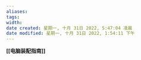 ```yaml
---
aliases: 
tags: 
width:
date created: 星期一, 十月 31日 2022, 5:47:04 凌晨
date modified: 星期一, 十月 31日 2022, 1:54:11 下午
---
```


<span style="font-weight: bold">[[电脑装配指南]]</span>
